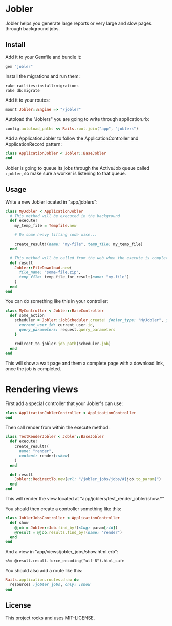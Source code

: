 # Jobler

Jobler helps you generate large reports or very large and slow pages through background jobs.

## Install

Add it to your Gemfile and bundle it:

```ruby
gem "jobler"
```

Install the migrations and run them:
```bash
rake railties:install:migrations
rake db:migrate
```

Add it to your routes:

```ruby
mount Jobler::Engine => "/jobler"
```

Autoload the "Joblers" you are going to write through application.rb:

```ruby
config.autoload_paths << Rails.root.join("app", "joblers")
```

Add a ApplicationJobler to follow the ApplicationController and ApplicationRecord pattern:
```ruby
class ApplicationJobler < Jobler::BaseJobler
end
```

Jobler is going to queue its jobs through the ActiveJob queue called `:jobler`, so make sure a worker is listening to that queue.


## Usage

Write a new Jobler located in "app/joblers":

```ruby
class MyJobler < ApplicationJobler
  # This method will be executed in the background
  def execute!
    my_temp_file = Tempfile.new

    # Do some heavy lifting code wise...

    create_result!(name: "my-file", temp_file: my_temp_file)
  end

  # This method will be called from the web when the execute is completed and successful
  def result
    Jobler::FileDownload.new(
      file_name: "some-file.zip",
      temp_file: temp_file_for_result(name: "my-file")
    )
  end
end
```

You can do something like this in your controller:
```ruby
class MyController < Jobler::BaseController
  def some_action
    scheduler = Jobler::JobScheduler.create! jobler_type: "MyJobler", job_args: {
      current_user_id: current_user.id,
      query_parameters: request.query_parameters
    }

    redirect_to jobler.job_path(scheduler.job)
  end
end
```

This will show a wait page and them a complete page with a download link, once the job is completed.


# Rendering views

First add a special controller that your Jobler's can use:

```ruby
class ApplicationJoblerController < ApplicationController
end
```

Then call render from within the execute method:
```ruby
class TestRenderJobler < Jobler::BaseJobler
  def execute!
    create_result!(
      name: "render",
      content: render(:show)
    )
  end

  def result
    Jobler::RedirectTo.new(url: "/jobler_jobs/jobs/#{job.to_param}")
  end
end
```

This will render the view located at "app/joblers/test_render_jobler/show.*"

You should then create a controller something like this:

```ruby
class JoblerJobsController < ApplicationController
  def show
    @job = Jobler::Job.find_by!(slug: param[:id])
    @result = @job.results.find_by!(name: "render")
  end
end
```

And a view in "app/views/jobler_jobs/show.html.erb":
```erb
<%= @result.result.force_encoding("utf-8").html_safe
```

You should also add a route like this:
```ruby
Rails.application.routes.draw do
  resources :jobler_jobs, only: :show
end
```

## License

This project rocks and uses MIT-LICENSE.
